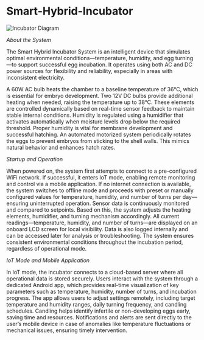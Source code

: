 # Smart-Hybrid-Incubator

![Incubator Diagram](Smart-Hybrid-Incubator/images/Incubator/front.jpg)


 *About the System*

The Smart Hybrid Incubator System is an intelligent device that simulates optimal environmental conditions—temperature, humidity, and egg turning—to support successful egg incubation. It operates using both AC and DC power sources for flexibility and reliability, especially in areas with inconsistent electricity.

A 60W AC bulb heats the chamber to a baseline temperature of 36°C, which is essential for embryo development. Two 12V DC bulbs provide additional heating when needed, raising the temperature up to 38°C. These elements are controlled dynamically based on real-time sensor feedback to maintain stable internal conditions.
Humidity is regulated using a humidifier that activates automatically when moisture levels drop below the required threshold. Proper humidity is vital for membrane development and successful hatching.
An automated motorized system periodically rotates the eggs to prevent embryos from sticking to the shell walls. This mimics natural behavior and enhances hatch rates.

*Startup and Operation*

When powered on, the system first attempts to connect to a pre-configured WiFi network. If successful, it enters IoT mode, enabling remote monitoring and control via a mobile application. If no internet connection is available, the system switches to offline mode and proceeds with preset or manually configured values for temperature, humidity, and number of turns per day—ensuring uninterrupted operation.
Sensor data is continuously monitored and compared to setpoints. Based on this, the system adjusts the heating elements, humidifier, and turning mechanism accordingly. All current readings—temperature, humidity, and number of turns—are displayed on an onboard LCD screen for local visibility.
Data is also logged internally and can be accessed later for analysis or troubleshooting. The system ensures consistent environmental conditions throughout the incubation period, regardless of operational mode.

*IoT Mode and Mobile Application*

In IoT mode, the incubator connects to a cloud-based server where all operational data is stored securely. Users interact with the system through a dedicated Android app, which provides real-time visualization of key parameters such as temperature, humidity, number of turns, and incubation progress.
The app allows users to adjust settings remotely, including target temperature and humidity ranges, daily turning frequency, and candling schedules. Candling helps identify infertile or non-developing eggs early, saving time and resources.
Notifications and alerts are sent directly to the user’s mobile device in case of anomalies like temperature fluctuations or mechanical issues, ensuring timely intervention.


